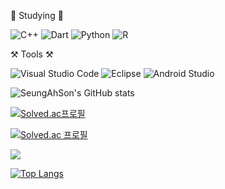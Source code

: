 

:book: Studying :book:

![C++](https://img.shields.io/badge/c++-%2300599C.svg?style=for-the-badge&logo=c%2B%2B&logoColor=white)
![Dart](https://img.shields.io/badge/dart-%230175C2.svg?style=for-the-badge&logo=dart&logoColor=white)
![Python](https://img.shields.io/badge/python-3670A0?style=for-the-badge&logo=python&logoColor=ffdd54)
![R](https://img.shields.io/badge/r-%23276DC3.svg?style=for-the-badge&logo=r&logoColor=white)

:hammer_and_pick: Tools :hammer_and_pick:

![Visual Studio Code](https://img.shields.io/badge/Visual%20Studio%20Code-0078d7.svg?style=for-the-badge&logo=visual-studio-code&logoColor=white)
![Eclipse](https://img.shields.io/badge/Eclipse-FE7A16.svg?style=for-the-badge&logo=Eclipse&logoColor=white)
![Android Studio](https://img.shields.io/badge/Android%20Studio-3DDC84.svg?style=for-the-badge&logo=android-studio&logoColor=white)



![SeungAhSon's GitHub stats](https://github-readme-stats.vercel.app/api?username=SeungAhSon&show_icons=true&theme=radical)


[![Solved.ac프로필](http://mazassumnida.wtf/api/v2/generate_badge?boj=gongsoonyee)](https://solved.ac/gongsoonyee)


[![Solved.ac
프로필](http://mazassumnida.wtf/api/mini/generate_badge?boj=gongsoonyee)](https://solved.ac/gongsoonyee)

 <img src="http://mazandi.herokuapp.com/api?handle=gongsoonyee&theme=warm"/>

[![Top Langs](https://github-readme-stats.vercel.app/api/top-langs/?username=SeungAhSon&layout=compact)](https://github.com/SeungAhSon/github-readme-stats)
